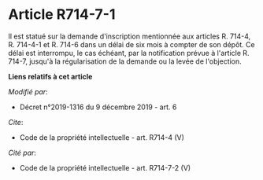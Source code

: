 # Article R714-7-1

Il est statué sur la demande d'inscription mentionnée aux articles R. 714-4, R. 714-4-1 et R. 714-6 dans un délai de six mois
à compter de son dépôt. Ce délai est interrompu, le cas échéant, par la notification prévue à l'article R. 714-7, jusqu'à la
régularisation de la demande ou la levée de l'objection.

**Liens relatifs à cet article**

_Modifié par_:

  - Décret n°2019-1316 du 9 décembre 2019 - art. 6

_Cite_:

  - Code de la propriété intellectuelle - art. R714-4 (V)

_Cité par_:

  - Code de la propriété intellectuelle - art. R714-7-2 (V)
